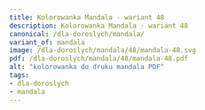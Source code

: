 ```yaml
---
title: Kolorowanka Mandala - wariant 48
description: Kolorowanka Mandala - wariant 48
canonical: /dla-doroslych/mandala/
variant_of: mandala
image: /dla-doroslych/mandala/48/mandala-48.svg
pdf: /dla-doroslych/mandala/48/mandala-48.pdf
alt: "kolorowanka do druku mandala PDF"
tags:
- dla-doroslych
- mandala
---
```

